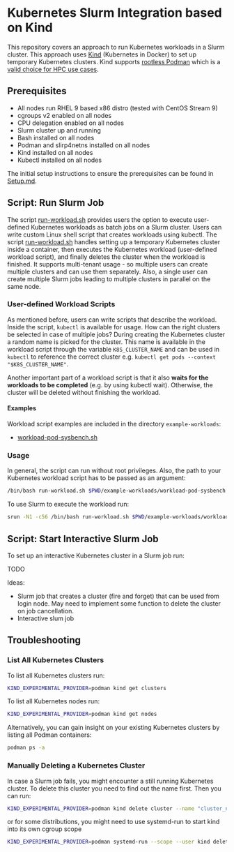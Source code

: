 # Kubernetes Slurm Integration based on Kind

This repository covers an approach to run Kubernetes workloads in a Slurm cluster. 
This approach uses [Kind](https://github.com/kubernetes-sigs/kind) (Kubernetes in Docker) to set up temporary Kubernetes clusters. 
Kind supports [rootless Podman](https://github.com/containers/podman/blob/main/docs/tutorials/rootless_tutorial.md) which is a [valid choice for HPC use cases](https://www.redhat.com/en/blog/podman-paves-road-running-containerized-hpc-applications-exascale-supercomputers).


## Prerequisites

- All nodes run RHEL 9 based x86 distro (tested with CentOS Stream 9)
- cgroups v2 enabled on all nodes
- CPU delegation enabled on all nodes
- Slurm cluster up and running
- Bash installed on all nodes
- Podman and slirp4netns installed on all nodes
- Kind installed on all nodes
- Kubectl installed on all nodes

The initial setup instructions to ensure the prerequisites can be found in [Setup.md](Setup.md).

## Script: Run Slurm Job
The script [run-workload.sh](run-workload.sh) provides users the option to execute user-defined Kubernetes workloads as batch jobs on a Slurm cluster.
Users can write custom Linux shell script that creates workloads using kubectl.
The script [run-workload.sh](run-workload.sh) handles setting up a temporary Kubernetes cluster inside a container, 
then executes the Kubernetes workload (user-defined workload script), and finally deletes the cluster when the workload is finished.
It supports multi-tenant usage - so multiple users can create multiple clusters and can use them separately. 
Also, a single user can create multiple Slurm jobs leading to multiple clusters in parallel on the same node.

### User-defined Workload Scripts
As mentioned before, users can write scripts that describe the workload. Inside the script, `kubectl` is available for usage. 
How can the right clusters be selected in case of multiple jobs? 
During creating the Kubernetes cluster a random name is picked for the cluster. 
This name is available in the workload script through the variable `K8S_CLUSTER_NAME` and can be used in `kubectl` to reference the correct cluster e.g. `kubectl get pods --context "$K8S_CLUSTER_NAME"`. 

Another important part of a workload script is that it also **waits for the workloads to be completed** (e.g. by using kubectl wait). 
Otherwise, the cluster will be deleted without finishing the workload.

#### Examples
Workload script examples are included in the directory `example-workloads`: 
- [workload-pod-sysbench.sh](example-workloads/workload-pod-sysbench.sh)

### Usage
In general, the script can run without root privileges.
Also, the path to your Kubernetes workload script has to be passed as an argument:
```bash
/bin/bash run-workload.sh $PWD/example-workloads/workload-pod-sysbench.sh
```

To use Slurm to execute the workload run:
```bash
srun -N1 -c56 /bin/bash run-workload.sh $PWD/example-workloads/workload-pod-sysbench.sh
```

## Script: Start Interactive Slurm Job

To set up an interactive Kubernetes cluster in a Slurm job run:

TODO

Ideas:
- Slurm job that creates a cluster (fire and forget) that can be used from login node. 
May need to implement some function to delete the cluster on job cancellation.
- Interactive slum job
## Troubleshooting

### List All Kubernetes Clusters

To list all Kubernetes clusters run:
```bash
KIND_EXPERIMENTAL_PROVIDER=podman kind get clusters
```
To list all Kubernetes nodes run:
```bash
KIND_EXPERIMENTAL_PROVIDER=podman kind get nodes
```


Alternatively, you can gain insight on your existing Kubernetes clusters by listing all Podman containers:
```bash
podman ps -a
```

### Manually Deleting a Kubernetes Cluster 
In case a Slurm job fails, you might encounter a still running Kubernetes cluster. 
To delete this cluster you need to find out the name first.
Then you can run:
```bash
KIND_EXPERIMENTAL_PROVIDER=podman kind delete cluster --name "cluster_name"
```
or for some distributions, you might need to use systemd-run to start kind into its own cgroup scope
```bash
KIND_EXPERIMENTAL_PROVIDER=podman systemd-run --scope --user kind delete cluster --name "cluster_name"
```